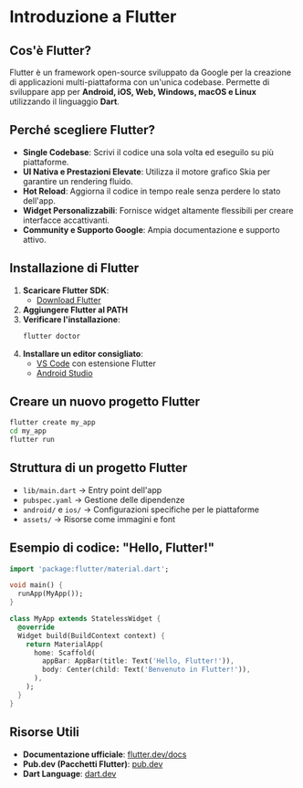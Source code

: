 # Introduzione a Flutter

## Cos'è Flutter?

Flutter è un framework open-source sviluppato da Google per la creazione di applicazioni multi-piattaforma con un'unica codebase. Permette di sviluppare app per **Android, iOS, Web, Windows, macOS e Linux** utilizzando il linguaggio **Dart**.

## Perché scegliere Flutter?

- **Single Codebase**: Scrivi il codice una sola volta ed eseguilo su più piattaforme.
- **UI Nativa e Prestazioni Elevate**: Utilizza il motore grafico Skia per garantire un rendering fluido.
- **Hot Reload**: Aggiorna il codice in tempo reale senza perdere lo stato dell'app.
- **Widget Personalizzabili**: Fornisce widget altamente flessibili per creare interfacce accattivanti.
- **Community e Supporto Google**: Ampia documentazione e supporto attivo.

## Installazione di Flutter

1. **Scaricare Flutter SDK**:
   - [Download Flutter](https://flutter.dev/docs/get-started/install)
2. **Aggiungere Flutter al PATH**
3. **Verificare l'installazione**:
   ```sh
   flutter doctor
   ```
4. **Installare un editor consigliato**:
   - [VS Code](https://code.visualstudio.com/) con estensione Flutter
   - [Android Studio](https://developer.android.com/studio)

## Creare un nuovo progetto Flutter

```sh
flutter create my_app
cd my_app
flutter run
```

## Struttura di un progetto Flutter

- `lib/main.dart` → Entry point dell'app
- `pubspec.yaml` → Gestione delle dipendenze
- `android/` e `ios/` → Configurazioni specifiche per le piattaforme
- `assets/` → Risorse come immagini e font

## Esempio di codice: "Hello, Flutter!"

```dart
import 'package:flutter/material.dart';

void main() {
  runApp(MyApp());
}

class MyApp extends StatelessWidget {
  @override
  Widget build(BuildContext context) {
    return MaterialApp(
      home: Scaffold(
        appBar: AppBar(title: Text('Hello, Flutter!')),
        body: Center(child: Text('Benvenuto in Flutter!')),
      ),
    );
  }
}
```

## Risorse Utili

- **Documentazione ufficiale**: [flutter.dev/docs](https://flutter.dev/docs)
- **Pub.dev (Pacchetti Flutter)**: [pub.dev](https://pub.dev/)
- **Dart Language**: [dart.dev](https://dart.dev/)
